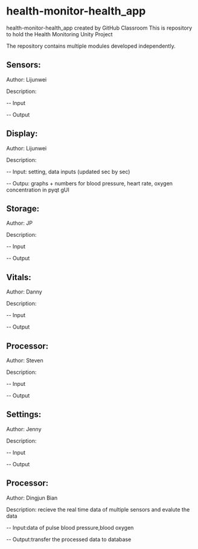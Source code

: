 # health-monitor-health_app
health-monitor-health_app created by GitHub Classroom
This is repository to hold the Health Monitoring Unity Project

The repository contains multiple modules developed independently. 

## Sensors:
Author: Lijunwei

Description: 

-- Input

-- Output

## Display:

Author: Lijunwei

Description: 

-- Input: setting, data inputs (updated sec by sec)

-- Outpu: graphs + numbers for blood pressure, heart rate, oxygen concentration in pyqt gUI


## Storage:

Author: JP

Description: 

-- Input

-- Output

## Vitals:

Author: Danny

Description: 

-- Input

-- Output

## Processor:

Author: Steven

Description: 

-- Input

-- Output

## Settings:

Author: Jenny

Description: 

-- Input

-- Output

## Processor:

Author: Dingjun Bian

Description: recieve the real time data of multiple sensors and evalute the data

-- Input:data of pulse blood pressure,blood oxygen 

-- Output:transfer the processed data to database 
